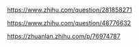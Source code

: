 https://www.zhihu.com/question/281858271

https://www.zhihu.com/question/48776632

https://zhuanlan.zhihu.com/p/76974787